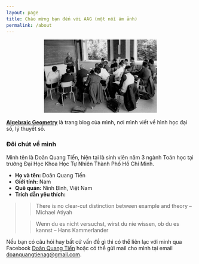 ```yaml
---
layout: page
title: Chào mừng bạn đến với AAG (một nỗi ám ảnh)
permalink: /about
---
```


<p align="center">
	<img src="assets/img/Grothendieck.jpg" alt="Hello Algebraic Geometry" width="60%">
</p>

[**Algebraic Geometry**](https://dqtienag.github.io/) là trang blog của mình, nơi mình viết về hình học đại số, lý thuyết số.

### Đôi chút về mình

Mình tên là Doãn Quang Tiến, hiện tại là sinh viên năm 3 ngành Toán học tại trường Đại Học Khoa Học Tự Nhiên Thành Phố Hồ Chí Minh.

* **Họ và tên:** Doãn Quang Tiến
* **Giới tính:** Nam
* **Quê quán:** Ninh Bình, Việt Nam
* **Trích dẫn yêu thích:** 
>> There is no clear-cut distinction between example and theory – Michael Atiyah
>
>> Wenn du es nicht versuchst, wirst du nie wissen, ob du es kannst – Hans Kammerlander

Nếu bạn có câu hỏi hay bất cứ vấn đề gì thì có thể liên lạc với mình qua Facebook [Doãn Quang Tiến](https://www.facebook.com/profile.php?id=100044529849435) hoặc có thể gửi mail cho mình tại email [doanquangtienag@gmail.com](mailto:doanquangtienag@gmail.com).
